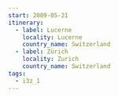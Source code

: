 ```yaml
---
start: 2009-05-21
itinerary:
  - label: Lucerne
    locality: Lucerne
    country_name: Switzerland
  - label: Zürich
    locality: Zurich
    country_name: Switzerland
tags:
  - i3z_1
---
```

